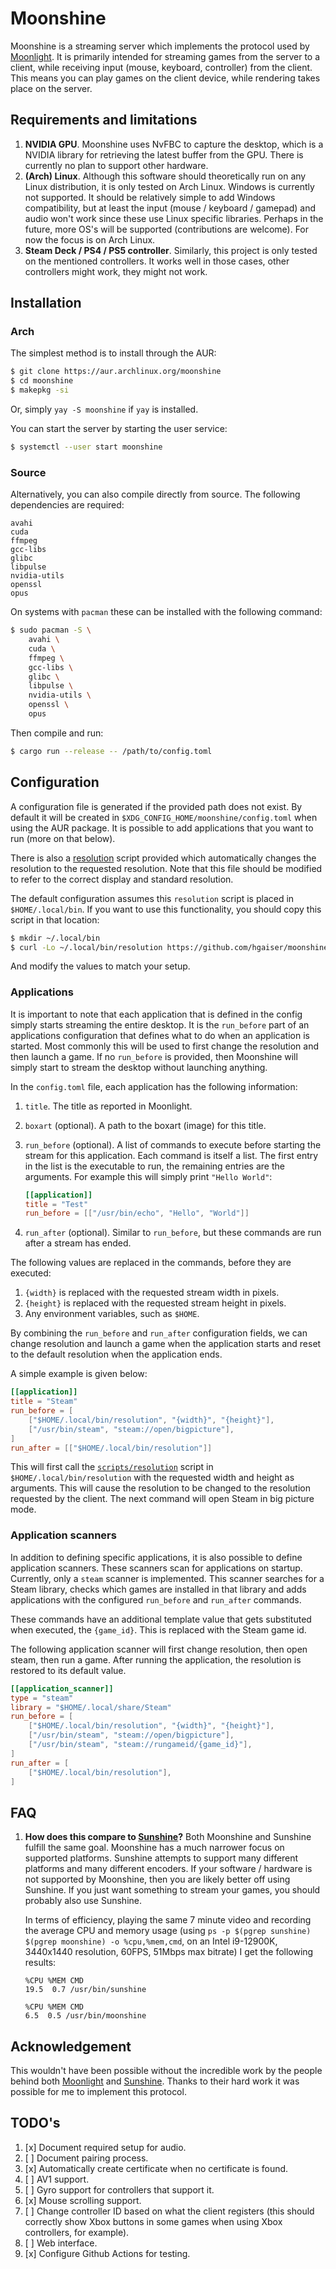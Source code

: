 # Moonshine

Moonshine is a streaming server which implements the protocol used by [Moonlight](https://moonlight-stream.org/).
It is primarily intended for streaming games from the server to a client, while receiving input (mouse, keyboard, controller) from the client.
This means you can play games on the client device, while rendering takes place on the server.

## Requirements and limitations

1. **NVIDIA GPU**. Moonshine uses NvFBC to capture the desktop, which is a NVIDIA library for retrieving the latest buffer from the GPU. There is currently no plan to support other hardware.
1. **(Arch) Linux**. Although this software should theoretically run on any Linux distribution, it is only tested on Arch Linux. Windows is currently not supported. It should be relatively simple to add Windows compatibility, but at least the input (mouse / keyboard / gamepad) and audio won't work since these use Linux specific libraries. Perhaps in the future, more OS's will be supported (contributions are welcome). For now the focus is on Arch Linux.
1. **Steam Deck / PS4 / PS5 controller**. Similarly, this project is only tested on the mentioned controllers. It works well in those cases, other controllers might work, they might not work.

## Installation

### Arch

The simplest method is to install through the AUR:

```sh
$ git clone https://aur.archlinux.org/moonshine
$ cd moonshine
$ makepkg -si
```

Or, simply `yay -S moonshine` if `yay` is installed.

You can start the server by starting the user service:

```sh
$ systemctl --user start moonshine
```

### Source

Alternatively, you can also compile directly from source.
The following dependencies are required:

```
avahi
cuda
ffmpeg
gcc-libs
glibc
libpulse
nvidia-utils
openssl
opus
```

On systems with `pacman` these can be installed with the following command:

```sh
$ sudo pacman -S \
    avahi \
    cuda \
    ffmpeg \
    gcc-libs \
    glibc \
    libpulse \
    nvidia-utils \
    openssl \
    opus
```

Then compile and run:

```sh
$ cargo run --release -- /path/to/config.toml
```

## Configuration

A configuration file is generated if the provided path does not exist.
By default it will be created in `$XDG_CONFIG_HOME/moonshine/config.toml` when using the AUR package.
It is possible to add applications that you want to run (more on that below).

There is also a [resolution](./scripts/resolution) script provided which automatically changes the resolution to the requested resolution.
Note that this file should be modified to refer to the correct display and standard resolution.

The default configuration assumes this `resolution` script is placed in `$HOME/.local/bin`.
If you want to use this functionality, you should copy this script in that location:

```sh
$ mkdir ~/.local/bin
$ curl -Lo ~/.local/bin/resolution https://github.com/hgaiser/moonshine/raw/main/scripts/resolution
```

And modify the values to match your setup.

### Applications

It is important to note that each application that is defined in the config simply starts streaming the entire desktop.
It is the `run_before` part of an applications configuration that defines what to do when an application is started.
Most commonly this will be used to first change the resolution and then launch a game.
If no `run_before` is provided, then Moonshine will simply start to stream the desktop without launching anything.

In the `config.toml` file, each application has the following information:

1. `title`. The title as reported in Moonlight.
1. `boxart` (optional). A path to the boxart (image) for this title.
1. `run_before` (optional). A list of commands to execute before starting the stream for this application. Each command is itself a list. The first entry in the list is the executable to run, the remaining entries are the arguments. For example this will simply print `"Hello World"`:

   ```toml
   [[application]]
   title = "Test"
   run_before = [["/usr/bin/echo", "Hello", "World"]]
   ```

1. `run_after` (optional). Similar to `run_before`, but these commands are run after a stream has ended.

The following values are replaced in the commands, before they are executed:

1. `{width}` is replaced with the requested stream width in pixels.
1. `{height}` is replaced with the requested stream height in pixels.
1. Any environment variables, such as `$HOME`.

By combining the `run_before` and `run_after` configuration fields, we can change resolution and launch a game when the application starts and reset to the default resolution when the application ends.

A simple example is given below:

```toml
[[application]]
title = "Steam"
run_before = [
	["$HOME/.local/bin/resolution", "{width}", "{height}"],
	["/usr/bin/steam", "steam://open/bigpicture"],
]
run_after = [["$HOME/.local/bin/resolution"]]
```

This will first call the [`scripts/resolution`](./scripts/resolution) script in `$HOME/.local/bin/resolution` with the requested width and height as arguments.
This will cause the resolution to be changed to the resolution requested by the client.
The next command will open Steam in big picture mode.

### Application scanners

In addition to defining specific applications, it is also possible to define application scanners.
These scanners scan for applications on startup.
Currently, only a `steam` scanner is implemented.
This scanner searches for a Steam library, checks which games are installed in that library and adds applications with the configured `run_before` and `run_after` commands.

These commands have an additional template value that gets substituted when executed, the `{game_id}`.
This is replaced with the Steam game id.

The following application scanner will first change resolution, then open steam, then run a game. After running the application, the resolution is restored to its default value.

```toml
[[application_scanner]]
type = "steam"
library = "$HOME/.local/share/Steam"
run_before = [
	["$HOME/.local/bin/resolution", "{width}", "{height}"],
	["/usr/bin/steam", "steam://open/bigpicture"],
	["/usr/bin/steam", "steam://rungameid/{game_id}"],
]
run_after = [
	["$HOME/.local/bin/resolution"],
]
```

## FAQ

1. **How does this compare to [Sunshine](https://github.com/LizardByte/Sunshine)?** Both Moonshine and Sunshine fulfill the same goal. Moonshine has a much narrower focus on supported platforms. Sunshine attempts to support many different platforms and many different encoders. If your software / hardware is not supported by Moonshine, then you are likely better off using Sunshine. If you just want something to stream your games, you should probably also use Sunshine.

    In terms of efficiency, playing the same 7 minute video and recording the average CPU and memory usage (using `ps -p $(pgrep sunshine) $(pgrep moonshine) -o %cpu,%mem,cmd`, on an Intel i9-12900K, 3440x1440 resolution, 60FPS, 51Mbps max bitrate) I get the following results:

    ```
    %CPU %MEM CMD
    19.5  0.7 /usr/bin/sunshine

    %CPU %MEM CMD
    6.5  0.5 /usr/bin/moonshine
    ```

## Acknowledgement

This wouldn't have been possible without the incredible work by the people behind both [Moonlight](https://moonlight-stream.org/) and [Sunshine](https://github.com/LizardByte/Sunshine).
Thanks to their hard work it was possible for me to implement this protocol.

## TODO's

1. [x] Document required setup for audio.
1. [ ] Document pairing process.
1. [x] Automatically create certificate when no certificate is found.
1. [ ] AV1 support.
1. [ ] Gyro support for controllers that support it.
1. [x] Mouse scrolling support.
1. [ ] Change controller ID based on what the client registers (this should correctly show Xbox buttons in some games when using Xbox controllers, for example).
1. [ ] Web interface.
1. [x] Configure Github Actions for testing.
